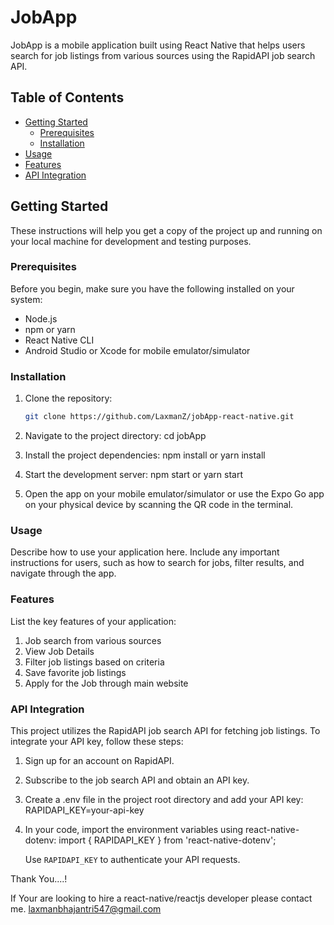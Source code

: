 # JobApp

JobApp is a mobile application built using React Native that helps users search for job listings from various sources using the RapidAPI job search API.

## Table of Contents

- [Getting Started](#getting-started)
  - [Prerequisites](#prerequisites)
  - [Installation](#installation)
- [Usage](#usage)
- [Features](#features)
- [API Integration](#api-integration)

## Getting Started

These instructions will help you get a copy of the project up and running on your local machine for development and testing purposes.

### Prerequisites

Before you begin, make sure you have the following installed on your system:

- Node.js
- npm or yarn
- React Native CLI
- Android Studio or Xcode for mobile emulator/simulator

### Installation

1. Clone the repository:

   ```bash
   git clone https://github.com/LaxmanZ/jobApp-react-native.git

2. Navigate to the project directory:
   cd jobApp

3. Install the project dependencies:
   npm install
   or
   yarn install

4. Start the development server:
   npm start
   or
   yarn start 
5. Open the app on your mobile emulator/simulator or use the Expo Go app on your physical device by scanning the QR code in the terminal.

### Usage
   Describe how to use your application here. Include any important instructions for users, such as how to search for jobs, filter results, and navigate through the app.

 ### Features
   List the key features of your application:

  1) Job search from various sources
  2) View Job Details
  3) Filter job listings based on criteria
  4) Save favorite job listings
  5) Apply for the Job through main website

### API Integration
  This project utilizes the RapidAPI job search API for fetching job listings. To integrate your API key, follow these steps:

  1) Sign up for an account on RapidAPI.
  2) Subscribe to the job search API and obtain an API key.
  3) Create a .env file in the project root directory and add your API key:
       RAPIDAPI_KEY=your-api-key
  4) In your code, import the environment variables using react-native-dotenv:
       import { RAPIDAPI_KEY } from 'react-native-dotenv';
     
       Use `RAPIDAPI_KEY` to authenticate your API requests.


      
Thank You....!


If Your are looking to hire a react-native/reactjs developer please contact me. laxmanbhajantri547@gmail.com
   
